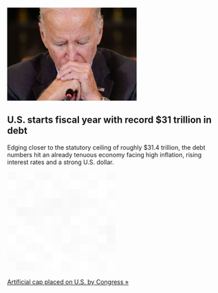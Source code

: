 
![U.S. starts fiscal year with record $31 trillion in debt](./20221005180544.png)
## U.S. starts fiscal year with record $31 trillion in debt

Edging closer to the statutory ceiling of roughly $31.4 trillion, the debt numbers hit an already tenuous economy facing high inflation, rising interest rates and a strong U.S. dollar.

![pic](../square_bg.png)

[Artificial cap placed on U.S. by Congress »](https://www.yahoo.com/news/us-starts-fiscal-record-31-220845214.html)
